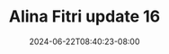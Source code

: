 --- 
title: "Alina Fitri update 16"
description: "    Alina Fitri update 16 simontok video full  "
date: 2024-06-22T08:40:23-08:00
file_code: "zv5eygvcbfxg"
draft: false
cover: "oxar9ntnzk6g8r02.jpg"
tags: ["Alina", "Fitri", "update", "bokep-indo", "bokep-viral", "bokep-ig"]
length: 9
fld_id: "1483979"
foldername: "Alina Fitri update"
categories: ["Alina Fitri update"]
views: 0
---